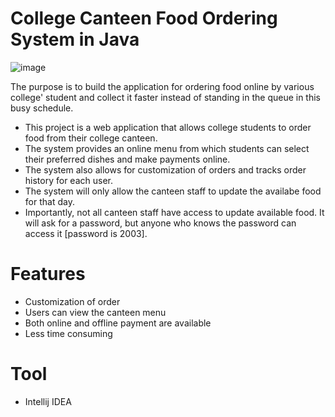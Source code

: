 # College Canteen Food Ordering System in Java

![image](https://user-images.githubusercontent.com/110284861/224784814-57fe20a4-d881-4dd3-92ea-d8ba54d59580.png)


The purpose is to build the application for ordering food online by various college' student and collect it faster instead of standing in the queue in this busy schedule.
- This project is a web application that allows college students to order food from their college canteen. 
- The system provides an online menu from which students can select their preferred dishes and make payments online.
- The system also allows for customization of orders and tracks order history for each user.
- The system will only allow the canteen staff to update the availabe food for that day.
- Importantly, not all canteen staff have access to update available food. It will ask for a password, but anyone who knows the password can access it [password is 2003].

# Features
- Customization of order
- Users can view the canteen menu 
- Both online and offline payment are available
- Less time consuming 

# Tool
- Intellij IDEA
